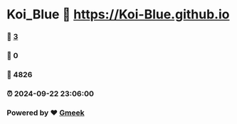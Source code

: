 # Koi_Blue :link: https://Koi-Blue.github.io 
### :page_facing_up: [3](https://Koi-Blue.github.io/tag.html) 
### :speech_balloon: 0 
### :hibiscus: 4826 
### :alarm_clock: 2024-09-22 23:06:00 
### Powered by :heart: [Gmeek](https://github.com/Meekdai/Gmeek)
